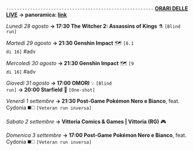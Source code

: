 <code>--------------------------------------------------------</code>
<b><u>ORARI DELLE LIVE</u></b>
<b>→ panoramica: <a href="https://trello.com/b/iKwdSGf3/sabaku">link</a></b>

<i>Lunedì 28 agosto</i>
<b>→ 17:30 The Witcher 2: Assassins of Kings</b> ⚗️ <code>[Blind run]</code>

<i>Martedì 29 agosto</i>
<b>→ 21:30 Genshin Impact</b> 🗺️ <code>[8.1 di 16]</code> #adv

<i>Mercoledì 30 agosto</i>
<b>→ 21:30 Genshin Impact</b> 🗺️ <code>[9 di 16]</code> #adv

<i>Giovedì 31 agosto</i>
<b>→ 17:00 OMORI</b> 💡 <code>[Blind run]</code>
<b>→ 20:00 Starfield</b> 🌠 <code>[One-shot]</code> 

<i>Venerdì 1 settembre</i>
<b>→ 21:30 Post-Game Pokémon Nero e Bianco</b>, feat. Cydonia ◼️◻️ <code>[Veteran run inversa]</code>

<i>Sabato 2 settembre</i>
<b>→ Vittoria Comics & Games | Vittoria (RG)</b> 🎮

<i>Domenica 3 settembre</i>
<b>→ 17:00 Post-Game Pokémon Nero e Bianco</b>, feat. Cydonia ◼️◻️ <code>[Veteran run inversa]</code>
